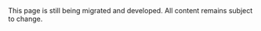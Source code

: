 <div class="alert alert-danger">
This page is still being migrated and developed. All content remains subject to change.
</div>
